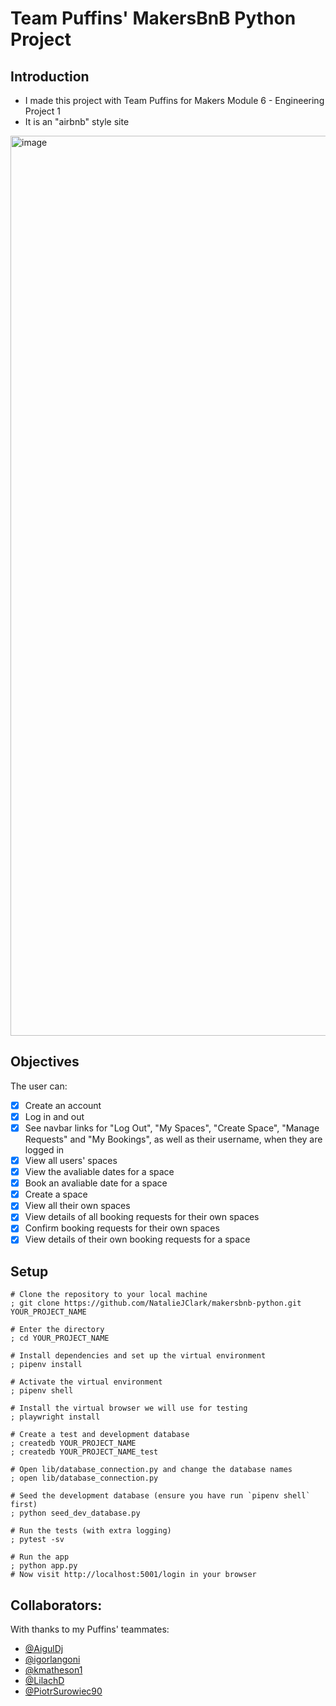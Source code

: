 # Team Puffins' MakersBnB Python Project

## Introduction
- I made this project with Team Puffins for Makers Module 6 - Engineering Project 1
- It is an "airbnb" style site
<img width="1440" alt="image" src="https://github.com/NatalieJClark/makersbnb-python/assets/107806810/e1a0a959-0042-4800-8772-83540d47ad57">

## Objectives
The user can:
- [x] Create an account
- [x] Log in and out
- [x] See navbar links for "Log Out", "My Spaces", "Create Space", "Manage Requests" and "My Bookings", as well as their username, when they are logged in
- [x] View all users' spaces
- [x] View the avaliable dates for a space
- [x] Book an avaliable date for a space
- [x] Create a space
- [x] View all their own spaces
- [x] View details of all booking requests for their own spaces
- [x] Confirm booking requests for their own spaces
- [x] View details of their own booking requests for a space

## Setup
```shell
# Clone the repository to your local machine
; git clone https://github.com/NatalieJClark/makersbnb-python.git YOUR_PROJECT_NAME

# Enter the directory
; cd YOUR_PROJECT_NAME

# Install dependencies and set up the virtual environment
; pipenv install

# Activate the virtual environment
; pipenv shell

# Install the virtual browser we will use for testing
; playwright install

# Create a test and development database
; createdb YOUR_PROJECT_NAME
; createdb YOUR_PROJECT_NAME_test

# Open lib/database_connection.py and change the database names
; open lib/database_connection.py

# Seed the development database (ensure you have run `pipenv shell` first)
; python seed_dev_database.py

# Run the tests (with extra logging)
; pytest -sv

# Run the app
; python app.py
# Now visit http://localhost:5001/login in your browser
```
## Collaborators:

With thanks to my Puffins' teammates:
- [@AigulDj](https://github.com/AigulDj)
- [@igorlangoni](https://github.com/igorlangoni)
- [@kmatheson1](https://github.com/kmatheson1)
- [@LilachD](https://github.com/LilachD)
- [@PiotrSurowiec90](https://github.com/PiotrSurowiec90)
